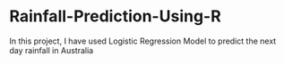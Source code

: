 # Rainfall-Prediction-Using-R
In this project, I have used Logistic Regression Model to predict the next day rainfall in Australia
